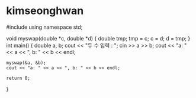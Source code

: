 # kimseonghwan

#include <iostream>
using namespace std;

void myswap(double *c, double *d) {
	double tmp;
	tmp = c;
	c = d;
	d = tmp;
}
int main() {
	double a, b;
	cout << "두 수 입력 : ";
	cin >> a >> b;
	cout << "a: " << a << ", b: " << b << endl;

	myswap(&a, &b);
	cout << "a: " << a << ", b: " << b << endl;

	return 0;
}
